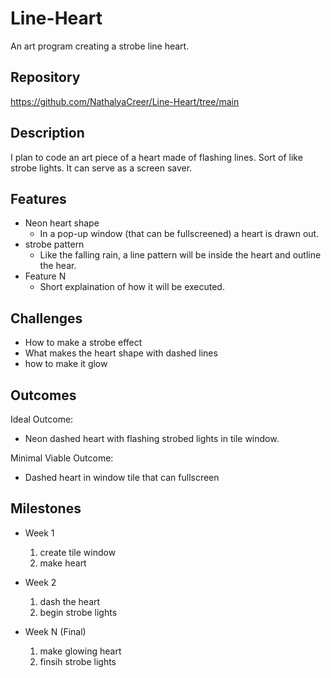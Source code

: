 # Line-Heart
An art program creating a strobe line heart.

## Repository
https://github.com/NathalyaCreer/Line-Heart/tree/main

## Description
I plan to code an art piece of a heart made of flashing lines. Sort of like strobe lights. It can serve as a screen saver.

## Features
- Neon heart shape
	- In a pop-up window (that can be fullscreened) a heart is drawn out.
- strobe pattern
	- Like the falling rain, a line pattern will be inside the heart and outline the hear.
- Feature N 
	- Short explaination of how it will be executed.

## Challenges
- How to make a strobe effect
- What makes the heart shape with dashed lines
- how to make it glow

## Outcomes
Ideal Outcome:
- Neon dashed heart with flashing strobed lights in tile window.

Minimal Viable Outcome:
- Dashed heart in window tile that can fullscreen

## Milestones

- Week 1
  1. create tile window
  2. make heart

- Week 2
  1. dash the heart
  2. begin strobe lights

- Week N (Final)
  1. make glowing heart
  2. finsih strobe lights
